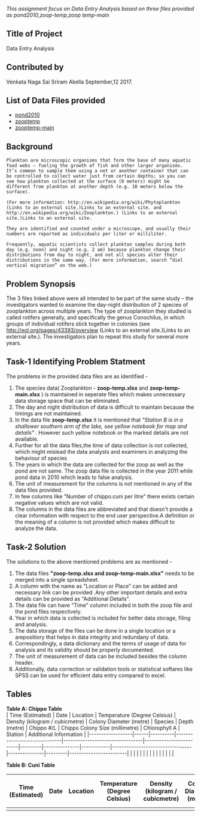 _This assignment focus on Data Entry Analysis based on three files provided as pond2010,zoop-temp,zoop
temp-main_

## Title of Project
Data Entry Analysis

## Contributed by
Venkata Naga Sai Sriram Akella
September,12 2017.

## List of Data Files provided
* [pond2010](https://github.com/Sriramakella123/ISQA8086-002/blob/master/Data%20Entry%20Analysis/pond2010.xlsx)
* [zooptemp](https://github.com/Sriramakella123/ISQA8086-002/blob/master/Data%20Entry%20Analysis/zoop%20-%20temp.xlsx)
* [zooptemp-main](https://github.com/Sriramakella123/ISQA8086-002/blob/master/Data%20Entry%20Analysis/zoop%20-%20temp-main.xlsx)

## Background
    Plankton are microscopic organisms that form the base of many aquatic food webs – fueling the growth of fish and other larger organisms. It’s common to sample them using a net or another container that can be controlled to collect water just from certain depths; so you can see how plankton collected at the surface (0 meters) might be different from plankton at another depth (e.g. 10 meters below the surface).

    (For more information: http://en.wikipedia.org/wiki/Phytoplankton (Links to an external site.)Links to an external site. and http://en.wikipedia.org/wiki/Zooplankton.) (Links to an external site.)Links to an external site.

    They are identified and counted under a microscope, and usually their numbers are reported as individuals per liter or milliliter.

    Frequently, aquatic scientists collect plankton samples during both day (e.g. noon) and night (e.g. 2 am) because plankton change their distributions from day to night, and not all species alter their distributions in the same way. (For more information, search “diel vertical migration” on the web.)

## Problem Synopsis
The 3 files linked above were all intended to be part of the same study – the investigators wanted to examine the day-night distribution of 2 species of zooplankton across multiple years. The type of zooplankton they studied is called rotifers generally, and specifically the genus Conochilus, in which groups of individual rotifers stick together in colonies (see http://eol.org/pages/43393/overview (Links to an external site.)Links to an external site.). The investigators plan to repeat this study for several more years.

## Task-1 Identifying Problem Statment

The problems in the provided data files are as identified -
1. The species data( Zooplankton - **zoop-temp.xlsx** and **zoop-temp-main.xlsx** )  is maintained in seperate files which makes unnecessary data storage space that can be eliminated.
2. The day and night distribution of data is difficult to maintain because the timings are not maintained.
3. In the data file **zoop-temp.xlsx** it is mentioned that  _"Station B is in a shallower southern arm of the lake, see yellow notebook for map and details"_ . However such yellow notebook or the marked details are not available.
4. Further for all the data files,the time of data collection is not collected, which might mislead the data analysts and examiners in analyzing the behaviour of species
5. The years in which the data are collected for the zoop as well as the pond are not same. The zoop data file is collected in the year 2011 while pond data in 2010 which leads to false analysis.
6. The unit of measurement for the columns is not mentioned in any of the data files provided.
7. In few columns like "Number of chippo.cuni per litre" there exists certain negative values which are not valid.
8. The columns in the data files are abbreviated and that doesn't provide a clear information with respect to the end user perspective.A definition or the meaning of a column is not provided which makes difficult to analyze the data.

## Task-2 Solution

The solutions to the above mentioned problems are as mentioned - 
1. The data files **"zoop-temp.xlsx and zoop-temp-main.xlsx"** needs to be merged into a single spreadsheet.
2. A column with the name as "Location or Place" can be added and necessary link can be provided .Any other important details and extra details can be provided as "Additional Details".
3. The data file can have "Time" column included in both the zoop file and the pond files respectively.
4. Year in which data is collected is included for better data storage, filing and analysis.
5. The data storage of the files can be done in a single location or a arepositiory that helps in data integrity and redundany of data.
6. Correspondingly, a data dictionary and the terms of usage of data for analysis and its validity should be properly documented.
7. The unit of measurement of data can be included besides the column header.
8. Additionally, data correction or validation tools or statistical softares like SPSS can be used for efficient data entry compared to excel.

## Tables
**Table A: Chippo Table**  
| Time (Estimated) | Date | Location | Temperature (Degree Celsius) | Density (kilogram / cubicmetre) | Colony Diameter (metre) | Species | Depth (metre) | Chippo #/L | Chippo Colony Size (millimetre) | Chlorophyll A | Station | Additional Information |
|------------------|------|----------|------------------------------|---------------------------------|-------------------------|---------|---------------|------------|---------------------------------|---------------|---------|------------------------|
|                  |      |          |                              |                                 |                         |         |               |            |                                 |               |         |                        |

**Table B: Cuni Table**  

| Time (Estimated) | Date | Location | Temperature (Degree Celsius) | Density (kilogram / cubicmetre) | Colony Diameter (metre) | Species | Depth (metre) | Cuni #/L | Cuni Colony Size (millimetre) | Chlorophyll A | Station | Additional Information |
|------------------|------|----------|------------------------------|---------------------------------|-------------------------|---------|---------------|------------|---------------------------------|---------------|---------|------------------------|
|                  |      |          |                              |                                 |                         |         |               |            |                                 |               |         |                        |




